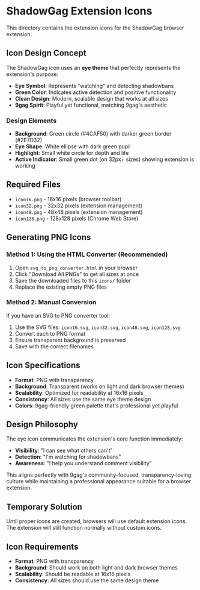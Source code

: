 # ShadowGag Extension Icons

This directory contains the extension icons for the ShadowGag browser extension.

## Icon Design Concept

The ShadowGag icon uses an **eye theme** that perfectly represents the extension's purpose:

- **Eye Symbol**: Represents "watching" and detecting shadowbans
- **Green Color**: Indicates active detection and positive functionality
- **Clean Design**: Modern, scalable design that works at all sizes
- **9gag Spirit**: Playful yet functional, matching 9gag's aesthetic

### Design Elements

- **Background**: Green circle (#4CAF50) with darker green border (#2E7D32)
- **Eye Shape**: White ellipse with dark green pupil
- **Highlight**: Small white circle for depth and life
- **Active Indicator**: Small green dot (on 32px+ sizes) showing extension is working

## Required Files

- `icon16.png` - 16x16 pixels (browser toolbar)
- `icon32.png` - 32x32 pixels (extension management)
- `icon48.png` - 48x48 pixels (extension management)
- `icon128.png` - 128x128 pixels (Chrome Web Store)

## Generating PNG Icons

### Method 1: Using the HTML Converter (Recommended)

1. Open `svg_to_png_converter.html` in your browser
2. Click "Download All PNGs" to get all sizes at once
3. Save the downloaded files to this `icons/` folder
4. Replace the existing empty PNG files

### Method 2: Manual Conversion

If you have an SVG to PNG converter tool:

1. Use the SVG files: `icon16.svg`, `icon32.svg`, `icon48.svg`, `icon128.svg`
2. Convert each to PNG format
3. Ensure transparent background is preserved
4. Save with the correct filenames

## Icon Specifications

- **Format**: PNG with transparency
- **Background**: Transparent (works on light and dark browser themes)
- **Scalability**: Optimized for readability at 16x16 pixels
- **Consistency**: All sizes use the same eye theme design
- **Colors**: 9gag-friendly green palette that's professional yet playful

## Design Philosophy

The eye icon communicates the extension's core function immediately:
- **Visibility**: "I can see what others can't"
- **Detection**: "I'm watching for shadowbans"
- **Awareness**: "I help you understand comment visibility"

This aligns perfectly with 9gag's community-focused, transparency-loving culture while maintaining a professional appearance suitable for a browser extension.

## Temporary Solution

Until proper icons are created, browsers will use default extension icons. The extension will still function normally without custom icons.

## Icon Requirements

- **Format**: PNG with transparency
- **Background**: Should work on both light and dark browser themes
- **Scalability**: Should be readable at 16x16 pixels
- **Consistency**: All sizes should use the same design theme 